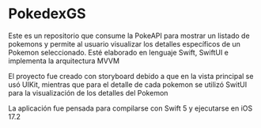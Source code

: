 # PokedexGS
Este es un repositorio que consume la PokeAPI para mostrar un listado de pokemons y permite al usuario visualizar los detalles específicos de un Pokemon seleccionado. Esté elaborado en lenguaje Swift, SwiftUI e implementa la arquitectura MVVM

El proyecto fue creado con storyboard debido a que en la vista principal se usó UIKit, mientras que para el detalle de cada pokemon se utilizó SwitUI para la visualización de los detalles del Pokemon

La aplicación fue pensada para compilarse con Swift 5 y ejecutarse en iOS 17.2
